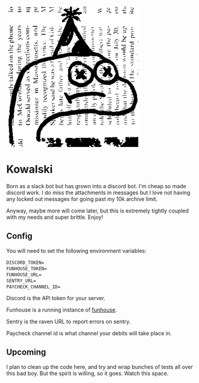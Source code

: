 ![](kowalski.gif)
# Kowalski

Born as a slack bot but has grown into a discord bot. I'm cheap so made discord work. I do miss the attachments in messages but I love not having any locked out messages for going past my 10k archive limit.

Anyway, maybe more will come later, but this is extremely tightly coupled with my needs and super brittle. Enjoy!



## Config

You will need to set the following environment variables:

```
DISCORD_TOKEN=
FUNHOUSE_TOKEN=
FUNHOUSE_URL=
SENTRY_URL=
PAYCHECK_CHANNEL_ID=
```

Discord is the API token for your server.

Funhouse is a running instance of [funhouse](https://github.com/dillonchr/funhouse).

Sentry is the raven URL to report errors on sentry.

Paycheck channel id is what channel your debits will take place in.



## Upcoming

I plan to clean up the code here, and try and wrap bunches of tests all over this bad boy. But the spirit is willing, so it goes. Watch this space.

